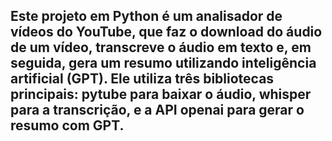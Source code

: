 ## Este projeto em Python é um analisador de vídeos do YouTube, que faz o download do áudio de um vídeo, transcreve o áudio em texto e, em seguida, gera um resumo utilizando inteligência artificial (GPT). Ele utiliza três bibliotecas principais: pytube para baixar o áudio, whisper para a transcrição, e a API openai para gerar o resumo com GPT.